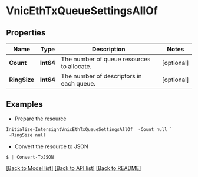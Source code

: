 # VnicEthTxQueueSettingsAllOf
## Properties

Name | Type | Description | Notes
------------ | ------------- | ------------- | -------------
**Count** | **Int64** | The number of queue resources to allocate. | [optional] 
**RingSize** | **Int64** | The number of descriptors in each queue. | [optional] 

## Examples

- Prepare the resource
```powershell
Initialize-IntersightVnicEthTxQueueSettingsAllOf  -Count null `
 -RingSize null
```

- Convert the resource to JSON
```powershell
$ | Convert-ToJSON
```

[[Back to Model list]](../README.md#documentation-for-models) [[Back to API list]](../README.md#documentation-for-api-endpoints) [[Back to README]](../README.md)

